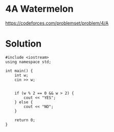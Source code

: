 # 4A	Watermelon

https://codeforces.com/problemset/problem/4/A

# Solution

```
#include <iostream>
using namespace std;
 
int main() {
    int w;
    cin >> w;
 
    
    if (w % 2 == 0 && w > 2) {
        cout << "YES";
    } else {
        cout << "NO";
    }
 
    return 0;
}
```